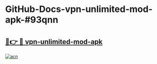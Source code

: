 # GitHub-Docs-vpn-unlimited-mod-apk-#93qnn

# <h2><a href="https://andorid.site?title=vpn-unlimited-mod-apk&ref=07A">🔗👉 🔴 vpn-unlimited-mod-apk</a></h2>

[![acn](https://github.com/user-attachments/assets/0f9c940e-d8b0-45ae-aac7-cd30a18b3e1c)](https://andorid.site?title=vpn-unlimited-mod-apk&ref=07A)

